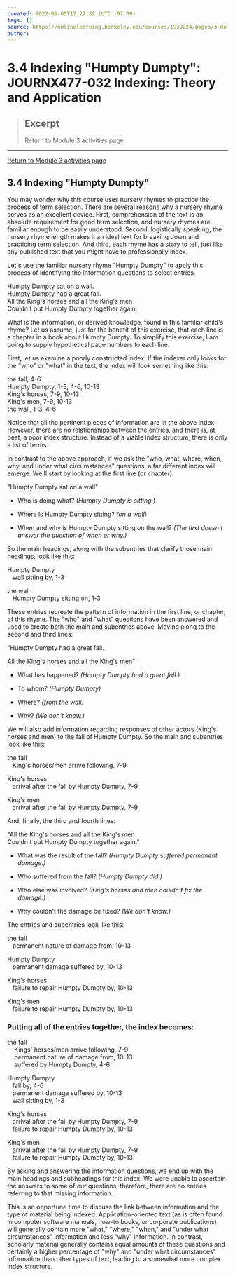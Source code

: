 ```yaml
---
created: 2022-09-05T17:27:32 (UTC -07:00)
tags: []
source: https://onlinelearning.berkeley.edu/courses/1939224/pages/3-dot-4-indexing-humpty-dumpty
author: 
---
```


# 3.4 Indexing "Humpty Dumpty": JOURNX477-032 Indexing: Theory and Application

> ## Excerpt
> Return to Module 3 activities page

---
[Return to Module 3 activities page](https://onlinelearning.berkeley.edu/courses/1939224/pages/module-3 "Module 3")

## 3.4 Indexing "Humpty Dumpty"

You may wonder why this course uses nursery rhymes to practice the process of term selection. There are several reasons why a nursery rhyme serves as an excellent device. First, comprehension of the text is an absolute requirement for good term selection, and nursery rhymes are familiar enough to be easily understood. Second, logistically speaking, the nursery rhyme length makes it an ideal text for breaking down and practicing term selection. And third, each rhyme has a story to tell, just like any published text that you might have to professionally index.

Let's use the familiar nursery rhyme "Humpty Dumpty" to apply this process of identifying the information questions to select entries.

Humpty Dumpty sat on a wall.  
Humpty Dumpty had a great fall.  
All the King's horses and all the King's men  
Couldn't put Humpty Dumpty together again.

What is the information, or derived knowledge, found in this familiar child's rhyme? Let us assume, just for the benefit of this exercise, that each line is a chapter in a book about Humpty Dumpty. To simplify this exercise, I am going to supply hypothetical page numbers to each line.

First, let us examine a poorly constructed index. If the indexer only looks for the "who" or "what" in the text, the index will look something like this:

the fall, 4-6  
Humpty Dumpty, 1-3, 4-6, 10-13  
King's horses, 7-9, 10-13  
King's men, 7-9, 10-13  
the wall, 1-3, 4-6

Notice that all the pertinent pieces of information are in the above index. However, there are no relationships between the entries, and there is, at best, a poor index structure. Instead of a viable index structure, there is only a list of terms.

In contrast to the above approach, if we ask the "who, what, where, when, why, and under what circumstances" questions, a far different index will emerge. We'll start by looking at the first line (or chapter):

"Humpty Dumpty sat on a wall"

-   Who is doing what? _(Humpty Dumpty is sitting.)_
    
-   Where is Humpty Dumpty sitting? _(on a wall)_
    
-   When and why is Humpty Dumpty sitting on the wall? _(The text doesn't answer the question of when or why.)_
    

So the main headings, along with the subentries that clarify those main headings, look like this:

Humpty Dumpty  
   wall sitting by, 1-3

the wall  
   Humpty Dumpty sitting on, 1-3

These entries recreate the pattern of information in the first line, or chapter, of this rhyme. The "who" and "what" questions have been answered and used to create both the main and subentries above. Moving along to the second and third lines:

"Humpty Dumpty had a great fall.

All the King's horses and all the King's men"

-   What has happened? _(Humpty Dumpty had a great fall.)_
    
-   To whom? _(Humpty Dumpty)_
    
-   Where? _(from the wall)_
    
-   Why? _(We don't know.)_
    

We will also add information regarding responses of other actors (King's horses and men) to the fall of Humpty Dumpty. So the main and subentries look like this:

the fall  
   King's horses/men arrive following, 7-9

King's horses  
   arrival after the fall by Humpty Dumpty, 7-9

King's men  
   arrival after the fall by Humpty Dumpty, 7-9

And, finally, the third and fourth lines:

"All the King's horses and all the King's men  
Couldn't put Humpty Dumpty together again."

-   What was the result of the fall? _(Humpty Dumpty suffered permanent damage.)_
    
-   Who suffered from the fall? _(Humpty Dumpty did.)_
    
-   Who else was involved? _(King's horses and men couldn't fix the damage.)_
    
-   Why couldn't the damage be fixed? _(We don't know.)_
    

The entries and subentries look like this:

the fall  
   permanent nature of damage from, 10-13

Humpty Dumpty  
   permanent damage suffered by, 10-13

King's horses  
   failure to repair Humpty Dumpty by, 10-13

King's men  
   failure to repair Humpty Dumpty by, 10-13

### Putting all of the entries together, the index becomes:

the fall  
    Kings' horses/men arrive following, 7-9  
    permanent nature of damage from, 10-13  
    suffered by Humpty Dumpty, 4-6

Humpty Dumpty  
   fall by, 4-6  
   permanent damage suffered by, 10-13  
   wall sitting by, 1-3

King's horses  
   arrival after the fall by Humpty Dumpty, 7-9  
   failure to repair Humpty Dumpty by, 10-13

King's men  
   arrival after the fall by Humpty Dumpty, 7-9  
   failure to repair Humpty Dumpty by, 10-13

By asking and answering the information questions, we end up with the main headings and subheadings for this index. We were unable to ascertain the answers to some of our questions; therefore, there are no entries referring to that missing information.

This is an opportune time to discuss the link between information and the type of material being indexed. Application-oriented text (as is often found in computer software manuals, how-to books, or corporate publications) will generally contain more "what," "where," "when," and "under what circumstances" information and less "why" information. In contrast, scholarly material generally contains equal amounts of these questions and certainly a higher percentage of "why" and "under what circumstances" information than other types of text, leading to a somewhat more complex index structure.
